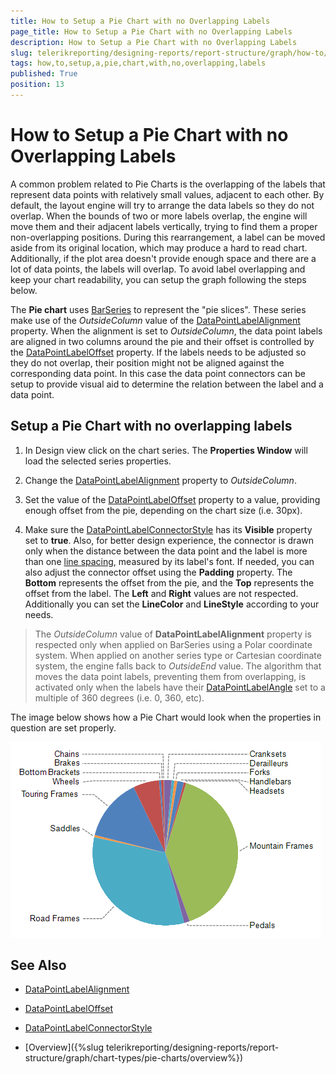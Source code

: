 ```yaml
---
title: How to Setup a Pie Chart with no Overlapping Labels
page_title: How to Setup a Pie Chart with no Overlapping Labels 
description: How to Setup a Pie Chart with no Overlapping Labels
slug: telerikreporting/designing-reports/report-structure/graph/how-to/how-to-setup-a-pie-chart-with-no-overlapping-labels
tags: how,to,setup,a,pie,chart,with,no,overlapping,labels
published: True
position: 13
---
```


# How to Setup a Pie Chart with no Overlapping Labels

A common problem related to Pie Charts is the overlapping of the labels that represent data points with relatively small values, adjacent to each other. By default, the layout engine will try to arrange the data labels so they do not overlap. When the bounds of two or more labels overlap, the engine will move them and their adjacent labels vertically, trying to find them a proper non-overlapping positions. During this rearrangement, a label can be moved aside from its original location, which may produce a hard to read chart. Additionally, if the plot area doesn't provide enough space and there are a lot of data points, the labels will overlap. To avoid label overlapping and keep your chart readability, you can setup the graph following the steps below. 

The __Pie chart__ uses [BarSeries](/reporting/api/Telerik.Reporting.BarSeries) to represent the "pie slices". These series make use of the *OutsideColumn* value of the [DataPointLabelAlignment](/reporting/api/Telerik.Reporting.BarSeries#Telerik_Reporting_BarSeries_DataPointLabelAlignment) property. When the alignment is set to *OutsideColumn*, the data point labels are aligned in two columns around the pie and their offset is controlled by the [DataPointLabelOffset](/reporting/api/Telerik.Reporting.BarSeries#Telerik_Reporting_BarSeries_DataPointLabelOffset) property. If the labels needs to be adjusted so they do not overlap, their position might not be aligned against the corresponding data point. In this case the data point connectors can be setup to provide visual aid to determine the relation between the label and a data point. 

## Setup a Pie Chart with no overlapping labels

1. In Design view click on the chart series. The __Properties Window__ will load the selected series properties. 

1. Change the [DataPointLabelAlignment](/reporting/api/Telerik.Reporting.BarSeries#Telerik_Reporting_BarSeries_DataPointLabelAlignment) property to *OutsideColumn*. 

1. Set the value of the [DataPointLabelOffset](/reporting/api/Telerik.Reporting.BarSeries#Telerik_Reporting_BarSeries_DataPointLabelOffset) property to a value, providing enough offset from the pie, depending on the chart size (i.e. 30px). 

1. Make sure the [DataPointLabelConnectorStyle](/reporting/api/Telerik.Reporting.BarSeries#Telerik_Reporting_BarSeries_DataPointLabelConnectorStyle) has its __Visible__ property set to __true__. Also, for better design experience, the connector is drawn only when the distance between the data point and the label is more than one [line spacing](https://msdn.microsoft.com/en-us/library/system.windows.media.fontfamily.linespacing(v=vs.110).aspx), measured by its label's font. If needed, you can also adjust the connector offset using the __Padding__ property. The __Bottom__ represents the offset from the pie, and the __Top__ represents the offset from the label. The __Left__ and __Right__ values are not respected. Additionally you can set the __LineColor__ and __LineStyle__ according to your needs. 

> The *OutsideColumn* value of __DataPointLabelAlignment__ property is respected only when applied on BarSeries using a Polar coordinate system. When applied on another series type or Cartesian coordinate system, the engine falls back to *OutsideEnd* value. The algorithm that moves the data point labels, preventing them from overlapping, is activated only when the labels have their [DataPointLabelAngle](/reporting/api/Telerik.Reporting.GraphSeriesBase#Telerik_Reporting_GraphSeriesBase_DataPointLabelAngle) set to a multiple of 360 degrees (i.e. 0, 360, etc). 

The image below shows how a Pie Chart would look when the properties in question are set properly. 

  ![Outside Column Pie Chart 2](images/Graph/OutsideColumnPieChart2.png)


## See Also
 
* [DataPointLabelAlignment](/reporting/api/Telerik.Reporting.BarSeries#Telerik_Reporting_BarSeries_DataPointLabelAlignment)  

* [DataPointLabelOffset](/reporting/api/Telerik.Reporting.BarSeries#Telerik_Reporting_BarSeries_DataPointLabelOffset)  

* [DataPointLabelConnectorStyle](/reporting/api/Telerik.Reporting.BarSeries#Telerik_Reporting_BarSeries_DataPointLabelConnectorStyle) 

* [Overview]({%slug telerikreporting/designing-reports/report-structure/graph/chart-types/pie-charts/overview%})
